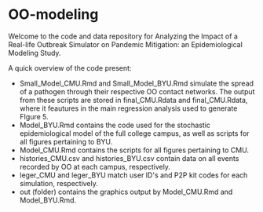 # OO-modeling
Welcome to the code and data repository for Analyzing the Impact of a Real-life Outbreak Simulator on Pandemic Mitigation: an Epidemiological Modeling Study.

A quick overview of the code present:
- Small_Model_CMU.Rmd and Small_Model_BYU.Rmd simulate the spread of a pathogen through their respective OO contact networks. The output from these scripts are stored in final_CMU.Rdata and final_CMU.Rdata, where it feautures in the main regression analysis used to generate FIgure 5.
- Model_BYU.Rmd contains the code used for the stochastic epidemiological model of the full college campus, as well as scripts for all figures pertaining to BYU.
- Model_CMU.Rmd contains the scripts for all figures pertaining to CMU.
- histories_CMU.csv and histories_BYU.csv contain data on all events recorded by OO at each campus, respectively.
- leger_CMU and leger_BYU match user ID's and P2P kit codes for each simulation, respectively.
- out (folder) contains the graphics output by Model_CMU.Rmd and Model_BYU.Rmd.

